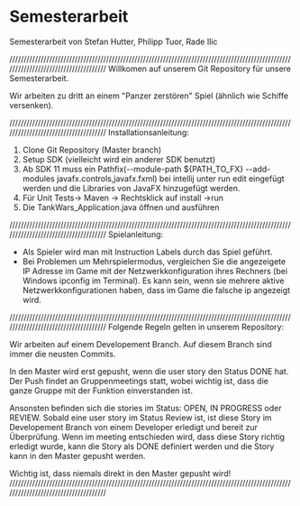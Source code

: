 # Semesterarbeit
Semesterarbeit von Stefan Hutter, Philipp Tuor, Rade Ilic

/////////////////////////////////////////////////////////////////////////////////////////////////////////////////////////////////////
Willkomen auf unserem Git Repository für unsere Semesterarbeit.

Wir arbeiten zu dritt an einem "Panzer zerstören" Spiel (ähnlich wie Schiffe versenken).

/////////////////////////////////////////////////////////////////////////////////////////////////////////////////////////////////////
Installationsanleitung:
1. Clone Git Repository (Master branch)
2. Setup SDK (vielleicht wird ein anderer SDK benutzt)
3. Ab SDK 11 muss ein Pathfix(--module-path ${PATH_TO_FX} --add-modules javafx.controls,javafx.fxml) bei intellij unter run edit eingefügt werden und die Libraries von JavaFX hinzugefügt werden.
4. Für Unit Tests-> Maven -> Rechtsklick auf install ->run
5. Die TankWars_Application.java öffnen und ausführen

/////////////////////////////////////////////////////////////////////////////////////////////////////////////////////////////////////
Spielanleitung:
- Als Spieler wird man mit Instruction Labels durch das Spiel geführt.
- Bei Problemen um Mehrspielermodus, vergleichen Sie die angezeigete IP Adresse im Game mit der Netzwerkkonfiguration ihres Rechners (bei Windows ipconfig im Terminal). Es kann sein, wenn sie mehrere aktive Netzwerkkonfigurationen haben, dass im Game die falsche ip angezeigt wird.

/////////////////////////////////////////////////////////////////////////////////////////////////////////////////////////////////////
Folgende Regeln gelten in unserem Repository:

Wir arbeiten auf einem Developement Branch.
Auf diesem Branch sind immer die neusten Commits.

In den Master wird erst gepusht, wenn die user story den Status DONE hat. 
Der Push findet an Gruppenmeetings statt, wobei wichtig ist, dass die ganze Gruppe mit der Funktion einverstanden ist.

Ansonsten befinden sich die stories im Status: OPEN, IN PROGRESS oder REVIEW.
Sobald eine user story im Status Review ist, ist diese Story im Developement Branch von einem Developer erledigt und bereit zur Überprüfung.
Wenn im meeting entschieden wird, dass diese Story richtig erledigt wurde, kann die Story als DONE definiert werden und die Story kann in den Master gepusht werden.

Wichtig ist, dass niemals direkt in den Master gepusht wird! 
/////////////////////////////////////////////////////////////////////////////////////////////////////////////////////////////////////
